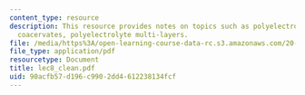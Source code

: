 ```yaml
---
content_type: resource
description: This resource provides notes on topics such as polyelectrolyte hydrogels,
  coacervates, polyelectrolyte multi-layers.
file: /media/https%3A/open-learning-course-data-rc.s3.amazonaws.com/20-462j-molecular-principles-of-biomaterials-spring-2006/90acfb57d196c9902dd4612238134fcf_lec8_clean.pdf
file_type: application/pdf
resourcetype: Document
title: lec8_clean.pdf
uid: 90acfb57-d196-c990-2dd4-612238134fcf
---
```

